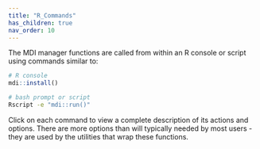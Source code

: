 ```yaml
---
title: "R_Commands"
has_children: true
nav_order: 10
---
```


The MDI manager functions are called from within an R console 
or script using commands similar to:

```r
# R console
mdi::install()
```

```sh
# bash prompt or script
Rscript -e "mdi::run()"
```

Click on each command to view a complete description 
of its actions and options. There are
more options than will typically needed by most users - 
they are used by the utilities that wrap these functions.
